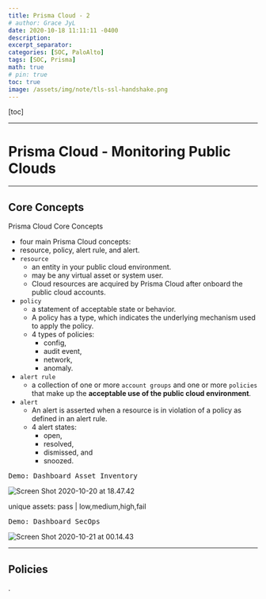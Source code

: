```yaml
---
title: Prisma Cloud - 2
# author: Grace JyL
date: 2020-10-18 11:11:11 -0400
description:
excerpt_separator:
categories: [SOC, PaloAlto]
tags: [SOC, Prisma]
math: true
# pin: true
toc: true
image: /assets/img/note/tls-ssl-handshake.png
---
```


[toc]

---

# Prisma Cloud - Monitoring Public Clouds

---

## Core Concepts

Prisma Cloud Core Concepts
- four main Prisma Cloud concepts:
- resource, policy, alert rule, and alert.
- `resource`
  - an entity in your public cloud environment.
  - may be any virtual asset or system user.
  - Cloud resources are acquired by Prisma Cloud after onboard the public cloud accounts.
- `policy`
  - a statement of acceptable state or behavior.
  - A policy has a type, which indicates the underlying mechanism used to apply the policy.
  - 4 types of policies:
    - config,
    - audit event,
    - network,
    - anomaly.
- `alert rule`
  - a collection of one or more `account groups` and one or more `policies` that make up the **acceptable use of the public cloud environment**.
- `alert`
  - An alert is asserted when a resource is in violation of a policy as defined in an alert rule.
  - 4 alert states:
    - open,
    - resolved,
    - dismissed, and
    - snoozed.



<kbd>Demo: Dashboard Asset Inventory</kbd>

![Screen Shot 2020-10-20 at 18.47.42](https://i.imgur.com/SCw4DAp.png)

unique assets: pass | low,medium,high,fail


<kbd>Demo: Dashboard SecOps</kbd>

![Screen Shot 2020-10-21 at 00.14.43](https://i.imgur.com/kTMllws.png)


---

## Policies












.
